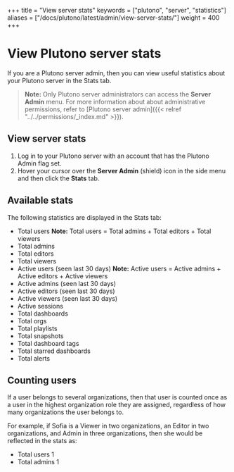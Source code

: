 +++
title = "View server stats"
keywords = ["plutono", "server", "statistics"]
aliases = ["/docs/plutono/latest/admin/view-server-stats/"]
weight = 400
+++

# View Plutono server stats

If you are a Plutono server admin, then you can view useful statistics about your Plutono server in the Stats tab.

> **Note:** Only Plutono server administrators can access the **Server Admin** menu. For more information about about administrative permissions, refer to [Plutono server admin]({{< relref "../../permissions/_index.md" >}}).

## View server stats

1. Log in to your Plutono server with an account that has the Plutono Admin flag set.
1. Hover your cursor over the **Server Admin** (shield) icon in the side menu and then click the **Stats** tab.

## Available stats

The following statistics are displayed in the Stats tab:

- Total users
  **Note:** Total users = Total admins + Total editors + Total viewers
- Total admins
- Total editors
- Total viewers
- Active users (seen last 30 days)
  **Note:** Active users = Active admins + Active editors + Active viewers
- Active admins (seen last 30 days)
- Active editors (seen last 30 days)
- Active viewers (seen last 30 days)
- Active sessions
- Total dashboards
- Total orgs
- Total playlists
- Total snapshots
- Total dashboard tags
- Total starred dashboards
- Total alerts

## Counting users

If a user belongs to several organizations, then that user is counted once as a user in the highest organization role they are assigned, regardless of how many organizations the user belongs to.

For example, if Sofia is a Viewer in two organizations, an Editor in two organizations, and Admin in three organizations, then she would be reflected in the stats as:

- Total users     1
- Total admins    1
